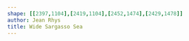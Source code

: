 ```yaml
---
shape: [[2397,1104],[2419,1104],[2452,1474],[2429,1478]]
author: Jean Rhys 
title: Wide Sargasso Sea
---
```

 